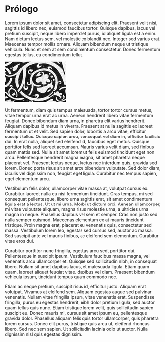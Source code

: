 # Prólogo

Lorem ipsum dolor sit amet, consectetur adipiscing elit. Praesent velit nisi, sagittis id libero nec, euismod faucibus tortor. Quisque dapibus, lacus vel pretium suscipit, neque libero imperdiet purus, id aliquet ligula est a enim. Nam dictum lectus sem, vel molestie ex blandit nec. Integer sed varius erat. Maecenas tempor mollis ornare. Aliquam bibendum neque ut tristique vehicula. Nunc et sem at sem condimentum consectetur. Donec fermentum egestas tellus, eu condimentum tellus.

![image](/assets/images/vines.png)

Ut fermentum, diam quis tempus malesuada, tortor tortor cursus metus, vitae tempor urna erat ac urna. Aenean hendrerit libero vitae fermentum feugiat. Donec bibendum diam urna, in pharetra elit varius hendrerit. Aliquam dapibus id metus in viverra. Praesent at nulla sagittis ex laoreet fermentum ut et velit. Sed sapien dolor, lobortis a arcu vitae, efficitur suscipit tellus. Quisque sapien arcu, consequat vel diam in, efficitur facilisis dui. In erat nulla, aliquet sed eleifend id, faucibus eget metus. Quisque porttitor felis sed laoreet accumsan. Mauris varius velit diam, sed finibus quam mattis sed. Nulla sit amet lorem ut felis euismod tincidunt eget non arcu. Pellentesque hendrerit magna magna, sit amet pharetra neque placerat vel. Praesent lectus neque, luctus nec interdum quis, gravida sed lorem. Donec porta risus sit amet arcu bibendum vulputate. Sed dolor diam, iaculis vel dignissim non, feugiat eget ligula. Curabitur nec tempus sapien, eget elementum arcu.

Vestibulum felis dolor, ullamcorper vitae massa at, volutpat cursus ex. Curabitur laoreet nulla eu nisi fermentum tincidunt. Cras tempus, mi sed consequat pellentesque, libero urna sagittis erat, sit amet condimentum ligula erat a lectus. Ut ut mi urna. Morbi ut dictum orci. Aenean ullamcorper, mi vitae vulputate aliquam, magna risus molestie urna, a ultricies urna magna in neque. Phasellus dapibus vel sem et semper. Cras non justo sed nulla semper euismod. Maecenas elementum ex at mauris tincidunt tristique. Proin magna erat, placerat eu venenatis quis, consectetur sed massa. Vestibulum lorem leo, egestas sed cursus sed, auctor ac massa. Sed suscipit ante vel mauris finibus, ac eleifend sem elementum. Curabitur vitae eros dui.

Curabitur porttitor nunc fringilla, egestas arcu sed, porttitor dui. Pellentesque in suscipit ipsum. Vestibulum faucibus massa magna, vel venenatis arcu ullamcorper et. Quisque sed sollicitudin nibh, in consequat libero. Nullam sit amet dapibus lacus, et malesuada ligula. Etiam quam quam, laoreet aliquet feugiat vitae, dapibus vel diam. Praesent bibendum vehicula ipsum, tincidunt tempus quam commodo nec.

Etiam ac neque pretium, suscipit risus id, efficitur justo. Aliquam erat volutpat. Vivamus at eleifend sem. Aliquam egestas augue sed pulvinar venenatis. Nullam vitae fringilla ipsum, vitae venenatis erat. Suspendisse fringilla, purus eu egestas hendrerit, nibh dolor pretium ligula, sed auctor quam tellus quis nunc. Etiam tristique lorem velit, quis sollicitudin sapien suscipit eu. Donec mauris mi, cursus sit amet ipsum eu, pellentesque gravida dolor. Phasellus aliquam felis quis tortor ullamcorper, quis pharetra lorem cursus. Donec elit purus, tristique quis arcu ut, eleifend rhoncus libero. Sed nec sem sapien. Ut sollicitudin lacinia odio ut auctor. Nulla dignissim nisl quis egestas dignissim.
